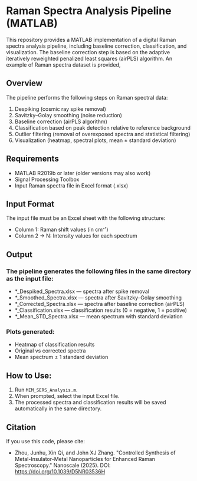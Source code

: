 # Raman Spectra Analysis Pipeline (MATLAB)

This repository provides a MATLAB implementation of a digital Raman spectra analysis pipeline, including baseline correction, classification, and visualization. The baseline correction step is based on the adaptive iteratively reweighted penalized least squares (airPLS) algorithm. An example of Raman spectra dataset is provided,

## Overview
The pipeline performs the following steps on Raman spectral data:
1. Despiking (cosmic ray spike removal)
2. Savitzky–Golay smoothing (noise reduction)
3. Baseline correction (airPLS algorithm)
4. Classification based on peak detection relative to reference background
5. Outlier filtering (removal of overexposed spectra and statistical filtering)
6. Visualization (heatmap, spectral plots, mean ± standard deviation)  

## Requirements
- MATLAB R2019b or later (older versions may also work)
- Signal Processing Toolbox
- Input Raman spectra file in Excel format (.xlsx)

## Input Format
The input file must be an Excel sheet with the following structure:
- Column 1: Raman shift values (in cm⁻¹)
- Column 2 → N: Intensity values for each spectrum

## Output
### The pipeline generates the following files in the same directory as the input file:
- *_Despiked_Spectra.xlsx — spectra after spike removal
- *_Smoothed_Spectra.xlsx — spectra after Savitzky–Golay smoothing
- *_Corrected_Spectra.xlsx — spectra after baseline correction (airPLS)
- *_Classification.xlsx — classification results (0 = negative, 1 = positive)
- *_Mean_STD_Spectra.xlsx — mean spectrum with standard deviation
### Plots generated:
- Heatmap of classification results
- Original vs corrected spectra
- Mean spectrum ± 1 standard deviation

## How to Use:
1. Run `MIM_SERS_Analysis.m`.
2. When prompted, select the input Excel file.
3. The processed spectra and classification results will be saved automatically in the same directory.

## Citation
If you use this code, please cite:
- Zhou, Junhu, Xin Qi, and John XJ Zhang. "Controlled Synthesis of Metal-Insulator-Metal Nanoparticles for Enhanced Raman Spectroscopy." Nanoscale (2025). DOI: https://doi.org/10.1039/D5NR03536H


